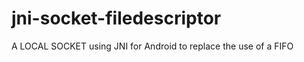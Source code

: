 jni-socket-filedescriptor
=========================

A LOCAL SOCKET using JNI for Android to replace the use of a FIFO
